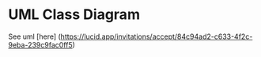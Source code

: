 # UML Class Diagram
See uml [here] (https://lucid.app/invitations/accept/84c94ad2-c633-4f2c-9eba-239c9fac0ff5)
